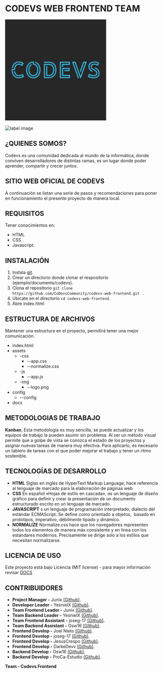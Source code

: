 # CODEVS WEB FRONTEND TEAM
![label image](https://github.com/CoDevsCommunity/codevs-web-frontend/blob/main/assets/img/logo.png)

![label image](https://img.shields.io/badge/status-in%20progress-yellow)


## ¿QUIENES SOMOS? 
Codevs es una comunidad dedicada al mundo de la informática, donde conviven desarrolladores de distintas ramas, es un lugar donde poder aprender, compartir y crecer juntos.

## SITIO WEB OFICIAL DE CODEVS
A continuación se listan una serie de pasos y recomendaciones para poner en funcionamiento el presente proyecto de manera local.

## REQUISITOS
Tener conocimientos en: 
* HTML
* CSS
* Javascript.

## INSTALACIÓN

1. Instala [git](https://git-scm.com/book/es/v2/Inicio---Sobre-el-Control-de-Versiones-Instalaci%C3%B3n-de-Git).
1. Crear un directorio donde clonar el respositorio (ejemplo/documents/codevs).
1. Clona el repositorio  ```git clone https://github.com/CoDevsCommunity/codevs-web-frontend.git ``` .
1. Ubicate en el directorio ```cd codevs-web-frontend```.
1. Abre index.html



## ESTRUCTURA DE ARCHIVOS
Mantener una estructura en el proyecto, permitirá tener una mejor comunicación.

* index.html
* assets
    * -css
        * --app.css
        * --normalize.css
    * -js
        * --app.js
    * -img
        * --logo.png
* config
    * --config
* docs

## METODOLOGIAS DE TRABAJO
**Kanban**, Esta metodología es muy sencilla, se puede actualizar y los equipos de trabajo la pueden asumir sin problema. Al ser un método visual permite que a golpe de vista se conozca el estado de los proyectos y asignar nuevas tareas de manera muy efectiva. Para aplicarlo, es necesario un tablero de tareas con el que poder mejorar el trabajo y tener un ritmo sostenible.

## TECNOLOGÍAS DE DESARROLLO
* **HTML** Siglas en inglés de HyperText Markup Language, hace referencia al lenguaje de marcado para la elaboración de páginas web
* **CSS** En español «Hojas de estilo en cascada», es un lenguaje de diseño gráfico para definir y crear la presentación de un documento estructurado escrito en un lenguaje de marcado.​
* **JAVASCRIPT** s un lenguaje de programación interpretado, dialecto del estándar ECMAScript. Se define como orientado a objetos, ​ basado en prototipos, imperativo, débilmente tipado y dinámico.
* **NORMALIZE** Normalize.css hace que los navegadores representen todos los elementos de manera más consistente y en línea con los estándares modernos. Precisamente se dirige solo a los estilos que necesitan normalizarse.


## LICENCIA DE USO
Este proyecto está bajo Licencia (MIT license) -  para mayor información revisar [DOCS](#)

## CONTRIBUIDORES
* **Project Manager -** Junix [(Github)](https://github.com/orgs/CoDevsCommunity/people/junix7).
* **Developer Leader -** YesnielX [(Github)](https://github.com/YesnielX).
* **Team Frontend Leader -** Junix [(Github)](https://github.com/orgs/CoDevsCommunity/people/junix7).
* **Team Backend Leader -** YesnielX [(Github)](https://github.com/YesnielX).
* **Team Frontend Assistant -** joseg-17 [(Github)](https://github.com/joseg-17).
* **Team Backend Assistant -** Osw16 [(Github)](https://github.com/Osw16).
* **Frontend Develop -** Joel Nieto [(Github)](https://github.com/JoelNieto90).
* **Frontend Develop -** joseg-17 [(Github)](https://github.com/joseg-17).
* **Frontend Develop -** JesusCrespo [(Github)](https://github.com/JesusCrespo2823).
* **Frontend Develop -** DarkeDevv [(Github)](https://github.com/DarkDevv981).
* **Backend  Develop -** Osw16 [(Github)](https://github.com/Osw16).
* **Backend  Develop -** ProCa-Estudio [(Github)](https://github.com/ProCa-Estudio).


**Team - Codevs Frontend**
